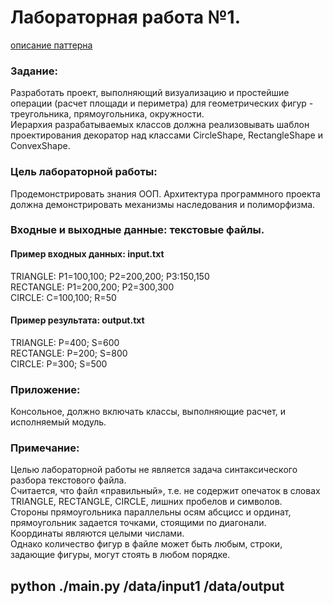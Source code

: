 # Лабораторная работа №1.

[описание паттерна](http://cpp-reference.ru/patterns/structural-patterns/decorator/)

### Задание:  
Разработать проект, выполняющий визуализацию и простейшие операции (расчет площади и периметра) для геометрических фигур - треугольника, прямоугольника, окружности.  
Иерархия разрабатываемых классов должна реализовывать шаблон проектирования декоратор над классами CircleShape, RectangleShape и ConvexShape.  

### Цель лабораторной работы:  
Продемонстрировать знания ООП. Архитектура программного проекта должна демонстрировать механизмы наследования и полиморфизма.  

### Входные и выходные данные: текстовые файлы.  

#### Пример входных данных: input.txt  
TRIANGLE: P1=100,100; P2=200,200; P3:150,150  
RECTANGLE: P1=200,200; P2=300,300  
CIRCLE: C=100,100; R=50  

#### Пример результата: output.txt  
TRIANGLE: P=400; S=600  
RECTANGLE: P=200; S=800  
CIRCLE: P=300; S=500  

### Приложение:  
Консольное, должно включать классы, выполняющие расчет, и исполняемый модуль.  

### Примечание:  
Целью лабораторной работы не является задача синтаксического разбора текстового файла.  
Считается, что файл «правильный», т.е. не содержит опечаток в словах TRIANGLE, RECTANGLE, CIRCLE, лишних пробелов и символов.  
Стороны прямоугольника параллельны осям абсцисс и ординат, прямоугольник задается точками, стоящими по диагонали.  
Координаты являются целыми числами.  
Однако количество фигур в файле может быть любым, строки, задающие фигуры, могут стоять в любом порядке.  

## python ./main.py /data/input1 /data/output